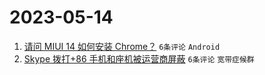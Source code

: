 # 2023-05-14

1. [请问 MIUI 14 如何安装 Chrome？](https://www.v2ex.com/t/939836) `6条评论` `Android`
1. [Skype 拨打+86 手机和座机被运营商屏蔽](https://www.v2ex.com/t/939832) `6条评论` `宽带症候群`
